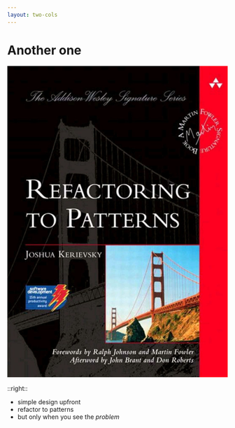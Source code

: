 ```yaml
---
layout: two-cols
---
```


# Another one

<img
  class="absolute bottom-2 left-0 w-72"
  src="/img/kerievsky-2004.jpg"
/>

::right::

<v-clicks>

- simple design upfront
- refactor to patterns
- but only when you see the _problem_

</v-clicks>
